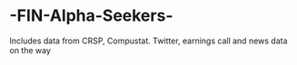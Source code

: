 # -FIN-Alpha-Seekers-
Includes data from CRSP, Compustat. Twitter, earnings call and news data on the way
